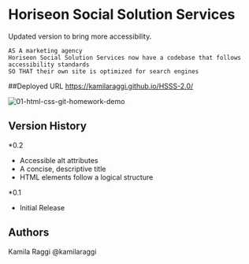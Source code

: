 # Horiseon Social Solution Services

Updated version to bring more accessibility.

```
AS A marketing agency
Horiseon Social Solution Services now have a codebase that follows accessibility standards
SO THAT their own site is optimized for search engines
```

##Deployed URL
https://kamilaraggi.github.io/HSSS-2.0/


![01-html-css-git-homework-demo](https://user-images.githubusercontent.com/84299745/127920630-66d98859-738c-4c05-a7a7-d14ea54b73c4.png)

## Version History
*0.2
  * Accessible alt attributes
  * A concise, descriptive title
  * HTML elements follow a logical structure
   
*0.1
  * Initial Release

## Authors
Kamila Raggi
@kamilaraggi

